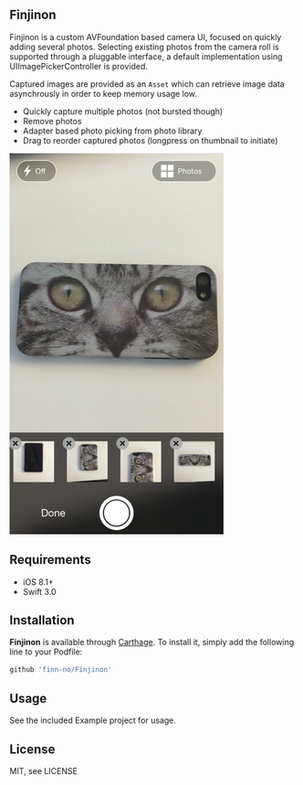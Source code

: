 ## Finjinon

Finjinon is a custom AVFoundation based camera UI, focused on quickly adding several photos. Selecting existing photos from the camera roll is supported through a pluggable interface, a default implementation using UIImagePickerController is provided.

Captured images are provided as an `Asset` which can retrieve image data asynchrously in order to keep memory usage low.

* Quickly capture multiple photos (not bursted though)
* Remove photos
* Adapter based photo picking from photo library
* Drag to reorder captured photos (longpress on thumbnail to initiate)

![screenshot](Screenshots/screenshot.png)

## Requirements

* iOS 8.1+
* Swift 3.0

## Installation

**Finjinon** is available through [Carthage](https://github.com/Carthage/Carthage). To install
it, simply add the following line to your Podfile:

```ruby
github 'finn-no/Finjinon' 
```

## Usage

See the included Example project for usage.

## License

MIT, see LICENSE
